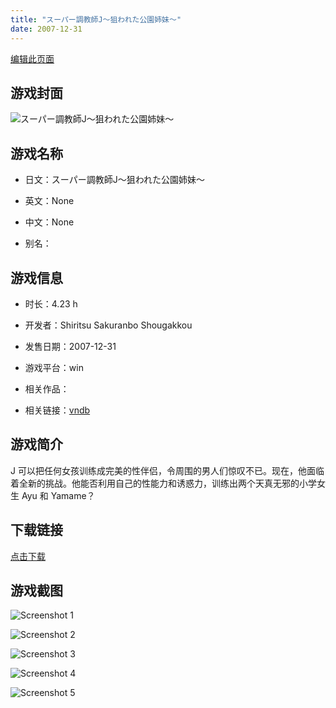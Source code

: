 ```yaml
---
title: "スーパー調教師J～狙われた公園姉妹～"
date: 2007-12-31
---
```

[编辑此页面](https://github.com/ACG-3/ADV3-source/blob/main/source/_posts/%E3%82%B9%E3%83%BC%E3%83%91%E3%83%BC%E8%AA%BF%E6%95%99%E5%B8%ABJ%EF%BD%9E%E7%8B%99%E3%82%8F%E3%82%8C%E3%81%9F%E5%85%AC%E5%9C%92%E5%A7%89%E5%A6%B9%EF%BD%9E.md)

## 游戏封面

![スーパー調教師J～狙われた公園姉妹～](https%3A//pan.timero.xyz/onedrive/img_lib_001/%E3%82%B9%E3%83%BC%E3%83%91%E3%83%BC%E8%AA%BF%E6%95%99%E5%B8%ABJ%EF%BD%9E%E7%8B%99%E3%82%8F%E3%82%8C%E3%81%9F%E5%85%AC%E5%9C%92%E5%A7%89%E5%A6%B9%EF%BD%9E_cover.avif)


## 游戏名称

- 日文：スーパー調教師J～狙われた公園姉妹～
- 英文：None
- 中文：None

- 别名：


## 游戏信息

- 时长：4.23 h
- 开发者：Shiritsu Sakuranbo Shougakkou
- 发售日期：2007-12-31
- 游戏平台：win
- 相关作品：

- 相关链接：[vndb](https://vndb.org/v6648)


## 游戏简介

J 可以把任何女孩训练成完美的性伴侣，令周围的男人们惊叹不已。现在，他面临着全新的挑战。他能否利用自己的性能力和诱惑力，训练出两个天真无邪的小学女生 Ayu 和 Yamame？


## 下载链接

[点击下载](https://pan.timero.xyz/onedrive/adv_lib_001/%E3%82%B9%E3%83%BC%E3%83%91%E3%83%BC%E8%AA%BF%E6%95%99%E5%B8%ABJ%EF%BD%9E%E7%8B%99%E3%82%8F%E3%82%8C%E3%81%9F%E5%85%AC%E5%9C%92%E5%A7%89%E5%A6%B9%EF%BD%9E)


## 游戏截图


![Screenshot 1](https%3A//pan.timero.xyz/onedrive/img_lib_001/%E3%82%B9%E3%83%BC%E3%83%91%E3%83%BC%E8%AA%BF%E6%95%99%E5%B8%ABJ%EF%BD%9E%E7%8B%99%E3%82%8F%E3%82%8C%E3%81%9F%E5%85%AC%E5%9C%92%E5%A7%89%E5%A6%B9%EF%BD%9E_Screenshot_1.avif)

![Screenshot 2](https%3A//pan.timero.xyz/onedrive/img_lib_001/%E3%82%B9%E3%83%BC%E3%83%91%E3%83%BC%E8%AA%BF%E6%95%99%E5%B8%ABJ%EF%BD%9E%E7%8B%99%E3%82%8F%E3%82%8C%E3%81%9F%E5%85%AC%E5%9C%92%E5%A7%89%E5%A6%B9%EF%BD%9E_Screenshot_2.avif)

![Screenshot 3](https%3A//pan.timero.xyz/onedrive/img_lib_001/%E3%82%B9%E3%83%BC%E3%83%91%E3%83%BC%E8%AA%BF%E6%95%99%E5%B8%ABJ%EF%BD%9E%E7%8B%99%E3%82%8F%E3%82%8C%E3%81%9F%E5%85%AC%E5%9C%92%E5%A7%89%E5%A6%B9%EF%BD%9E_Screenshot_3.avif)

![Screenshot 4](https%3A//pan.timero.xyz/onedrive/img_lib_001/%E3%82%B9%E3%83%BC%E3%83%91%E3%83%BC%E8%AA%BF%E6%95%99%E5%B8%ABJ%EF%BD%9E%E7%8B%99%E3%82%8F%E3%82%8C%E3%81%9F%E5%85%AC%E5%9C%92%E5%A7%89%E5%A6%B9%EF%BD%9E_Screenshot_4.avif)

![Screenshot 5](https%3A//pan.timero.xyz/onedrive/img_lib_001/%E3%82%B9%E3%83%BC%E3%83%91%E3%83%BC%E8%AA%BF%E6%95%99%E5%B8%ABJ%EF%BD%9E%E7%8B%99%E3%82%8F%E3%82%8C%E3%81%9F%E5%85%AC%E5%9C%92%E5%A7%89%E5%A6%B9%EF%BD%9E_Screenshot_5.avif)

